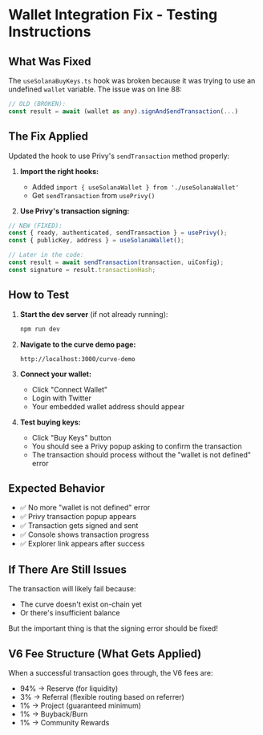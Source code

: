 # Wallet Integration Fix - Testing Instructions

## What Was Fixed

The `useSolanaBuyKeys.ts` hook was broken because it was trying to use an undefined `wallet` variable. The issue was on line 88:

```typescript
// OLD (BROKEN):
const result = await (wallet as any).signAndSendTransaction(...)
```

## The Fix Applied

Updated the hook to use Privy's `sendTransaction` method properly:

1. **Import the right hooks:**
   - Added `import { useSolanaWallet } from './useSolanaWallet'`
   - Get `sendTransaction` from `usePrivy()`

2. **Use Privy's transaction signing:**
```typescript
// NEW (FIXED):
const { ready, authenticated, sendTransaction } = usePrivy();
const { publicKey, address } = useSolanaWallet();

// Later in the code:
const result = await sendTransaction(transaction, uiConfig);
const signature = result.transactionHash;
```

## How to Test

1. **Start the dev server** (if not already running):
   ```bash
   npm run dev
   ```

2. **Navigate to the curve demo page:**
   ```
   http://localhost:3000/curve-demo
   ```

3. **Connect your wallet:**
   - Click "Connect Wallet"
   - Login with Twitter
   - Your embedded wallet address should appear

4. **Test buying keys:**
   - Click "Buy Keys" button
   - You should see a Privy popup asking to confirm the transaction
   - The transaction should process without the "wallet is not defined" error

## Expected Behavior

- ✅ No more "wallet is not defined" error
- ✅ Privy transaction popup appears
- ✅ Transaction gets signed and sent
- ✅ Console shows transaction progress
- ✅ Explorer link appears after success

## If There Are Still Issues

The transaction will likely fail because:
- The curve doesn't exist on-chain yet
- Or there's insufficient balance

But the important thing is that the signing error should be fixed!

## V6 Fee Structure (What Gets Applied)

When a successful transaction goes through, the V6 fees are:
- 94% → Reserve (for liquidity)
- 3% → Referral (flexible routing based on referrer)
- 1% → Project (guaranteed minimum)
- 1% → Buyback/Burn
- 1% → Community Rewards